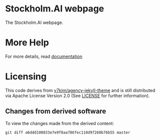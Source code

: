 # Stockholm.AI webpage

The Stockholm.AI webpage.

# More Help

For more details, read [documentation](http://jekyllrb.com/)

# Licensing
This code derives from [y7kim/agency-jekyll-theme](https://github.com/y7kim/agency-jekyll-theme) and is still distributed via Apache License Version 2.0 (See [LICENSE](https://github.com/Stockholm-AI/stockholm-ai/blob/master/LICENSE) for further information).

## Changes from derived software
To view the changes made from the derived content:
```
git diff a6ddd100833e7e9f8aa786fec110d97260b76b55 master 
```

